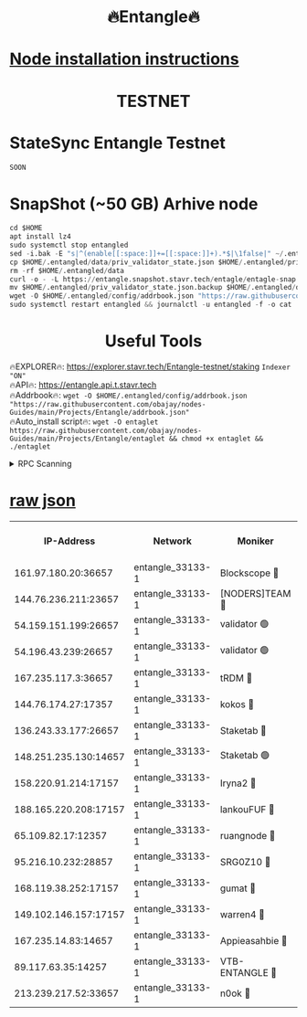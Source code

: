 <h1 align="center"> 🔥Entangle🔥</h1>

[Node installation instructions](https://github.com/obajay/nodes-Guides/tree/main/Projects/Entangle)
=

<h1 align="center"> TESTNET</h1>

# StateSync Entangle Testnet
```python
SOON
```
# SnapShot (~50 GB) Arhive node
```python
cd $HOME
apt install lz4
sudo systemctl stop entangled
sed -i.bak -E "s|^(enable[[:space:]]+=[[:space:]]+).*$|\1false|" ~/.entangled/config/config.toml
cp $HOME/.entangled/data/priv_validator_state.json $HOME/.entangled/priv_validator_state.json.backup
rm -rf $HOME/.entangled/data
curl -o - -L https://entangle.snapshot.stavr.tech/entagle/entagle-snap.tar.lz4 | lz4 -c -d - | tar -x -C $HOME/.entangled --strip-components 2
mv $HOME/.entangled/priv_validator_state.json.backup $HOME/.entangled/data/priv_validator_state.json
wget -O $HOME/.entangled/config/addrbook.json "https://raw.githubusercontent.com/obajay/nodes-Guides/main/Projects/Entangle/addrbook.json"
sudo systemctl restart entangled && journalctl -u entangled -f -o cat
```
 <h1 align="center"> Useful Tools</h1>
 
🔥EXPLORER🔥: https://explorer.stavr.tech/Entangle-testnet/staking        `Indexer "ON"` \
🔥API🔥:      https://entangle.api.t.stavr.tech \
🔥Addrbook🔥: ```wget -O $HOME/.entangled/config/addrbook.json "https://raw.githubusercontent.com/obajay/nodes-Guides/main/Projects/Entangle/addrbook.json"``` \
🔥Auto_install script🔥:  `wget -O entaglet https://raw.githubusercontent.com/obajay/nodes-Guides/main/Projects/Entangle/entaglet && chmod +x entaglet && ./entaglet`


<details>
<summary>RPC Scanning</summary>

<h2 align="center"> We scan nodes in real time every 4 hours. And we provide the final result of RPC endpoints.
We cannot influence the operation of these nodes in any way. </h2>


```python
If Voting Power is higher than 0 --> then the Node is a validator of the network and may be subject to attack and be a potential threat to the chain.
```
```python
We marked such validators with a red symbol
```

</details>

[raw json](https://rpc-check.entangt.stavr.tech/entangt/rpc-entangt-result.json)
=


<table><tr><th>IP-Address</th><th>Network</th><th>Moniker</th><th>Latest Block Height</th><th>Earliest Block Height</th><th>Catching Up</th><th>Tx Index</th><th>Voting Power</th><th>Scan Time</th></tr><tr><td>161.97.180.20:36657</td><td>entangle_33133-1</td><td>Blockscope 🔴</td><td>1270405</td><td>1</td><td>False</td><td>off</td><td>259586473635098</td><td>2023-12-23T03:41:15.235424475UTC</td></tr><tr><td>144.76.236.211:23657</td><td>entangle_33133-1</td><td>[NODERS]TEAM 🔴</td><td>1270408</td><td>1</td><td>False</td><td>off</td><td>47049700500000000</td><td>2023-12-23T03:41:27.789727994UTC</td></tr><tr><td>54.159.151.199:26657</td><td>entangle_33133-1</td><td>validator 🟢</td><td>1270409</td><td>1</td><td>False</td><td>on</td><td>0</td><td>2023-12-23T03:41:35.316679968UTC</td></tr><tr><td>54.196.43.239:26657</td><td>entangle_33133-1</td><td>validator 🟢</td><td>1270410</td><td>1</td><td>False</td><td>on</td><td>0</td><td>2023-12-23T03:41:35.911926785UTC</td></tr><tr><td>167.235.117.3:36657</td><td>entangle_33133-1</td><td>tRDM 🔴</td><td>1270410</td><td>1</td><td>False</td><td>on</td><td>59519660338000</td><td>2023-12-23T03:41:38.827698018UTC</td></tr><tr><td>144.76.174.27:17357</td><td>entangle_33133-1</td><td>kokos 🔴</td><td>1270408</td><td>145001</td><td>False</td><td>on</td><td>89890100000000</td><td>2023-12-23T03:41:24.737708670UTC</td></tr><tr><td>136.243.33.177:26657</td><td>entangle_33133-1</td><td>Staketab 🔴</td><td>1270409</td><td>660001</td><td>False</td><td>on</td><td>37511111100000</td><td>2023-12-23T03:41:30.136601197UTC</td></tr><tr><td>148.251.235.130:14657</td><td>entangle_33133-1</td><td>Staketab 🟢</td><td>1270405</td><td>660801</td><td>False</td><td>on</td><td>0</td><td>2023-12-23T03:41:14.914135755UTC</td></tr><tr><td>158.220.91.214:17157</td><td>entangle_33133-1</td><td>Iryna2 🔴</td><td>1270410</td><td>704001</td><td>False</td><td>on</td><td>180890937000019</td><td>2023-12-23T03:41:36.246709851UTC</td></tr><tr><td>188.165.220.208:17157</td><td>entangle_33133-1</td><td>lankouFUF 🔴</td><td>1270406</td><td>725001</td><td>False</td><td>on</td><td>180899900000002</td><td>2023-12-23T03:41:20.400395192UTC</td></tr><tr><td>65.109.82.17:12357</td><td>entangle_33133-1</td><td>ruangnode 🔴</td><td>1270405</td><td>806001</td><td>False</td><td>off</td><td>261143217535902</td><td>2023-12-23T03:41:15.655135762UTC</td></tr><tr><td>95.216.10.232:28857</td><td>entangle_33133-1</td><td>SRG0Z10 🔴</td><td>1270405</td><td>842001</td><td>False</td><td>off</td><td>17477251056590</td><td>2023-12-23T03:41:12.572336160UTC</td></tr><tr><td>168.119.38.252:17157</td><td>entangle_33133-1</td><td>gumat 🔴</td><td>1270406</td><td>962001</td><td>False</td><td>on</td><td>314013548351851</td><td>2023-12-23T03:41:20.098064114UTC</td></tr><tr><td>149.102.146.157:17157</td><td>entangle_33133-1</td><td>warren4 🔴</td><td>1270408</td><td>1054001</td><td>False</td><td>on</td><td>201531178365442</td><td>2023-12-23T03:41:27.546763462UTC</td></tr><tr><td>167.235.14.83:14657</td><td>entangle_33133-1</td><td>Appieasahbie 🔴</td><td>1270410</td><td>1076001</td><td>False</td><td>on</td><td>44568809900999996</td><td>2023-12-23T03:41:36.493688880UTC</td></tr><tr><td>89.117.63.35:14257</td><td>entangle_33133-1</td><td>VTB-ENTANGLE 🔴</td><td>1270408</td><td>1162001</td><td>False</td><td>off</td><td>95826514071325</td><td>2023-12-23T03:41:25.029084859UTC</td></tr><tr><td>213.239.217.52:33657</td><td>entangle_33133-1</td><td>n0ok 🔴</td><td>1270409</td><td>1170409</td><td>False</td><td>off</td><td>46574292273662988</td><td>2023-12-23T03:41:34.557829128UTC</td></tr></table>
